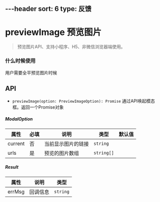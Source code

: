 ---header
sort: 6
type: 反馈
---
# previewImage 预览图片
> 预览图片API、支持小程序、H5、非微信浏览器端使用。

### 什么时候使用
用户需要全平预览图片时候


<demo>



## API
 - `previewImage(option: PreviewImageOption): Promise` 通过API唤起模态框。返回一个Promise对象

##### ModalOption
| 属性 | 必填 | 说明 | 类型 | 默认值 |
| --- | --- | --- | --- | --- |
| current | 否 | 当前显示图片的链接 | `string` |  |
| urls | 是 | 预览的图片数组 | `string[]` |  |


##### Result
| 属性 | 说明 | 类型 |
| --- | --- | --- |
| errMsg | 回调信息 | `string` |
